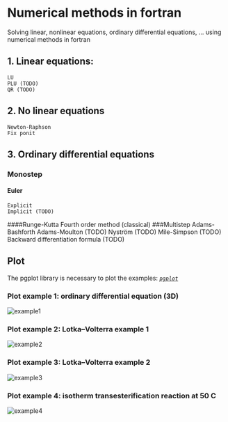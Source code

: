 # Numerical methods in fortran
Solving linear, nonlinear equations, ordinary differential equations, ... using numerical methods in fortran

## 1. Linear equations:
    LU
    PLU (TODO)
    QR (TODO)

## 2. No linear equations
    Newton-Raphson
    Fix ponit

## 3. Ordinary differential equations
### Monostep
#### Euler
    Explicit
    Implicit (TODO)
####Runge-Kutta
    Fourth order method (classical)
###Multistep
    Adams-Bashforth
    Adams-Moulton   (TODO)
    Nyström         (TODO)
    Mile-Simpson    (TODO)
    Backward differentiation formula (TODO)

## Plot
The pgplot library is necessary to plot the examples:
*[`pgplot`](http://www.astro.caltech.edu/~tjp/pgplot/)*

### Plot example 1: ordinary differential equation (3D)
![example1](https://github.com/planelles20/numerical_methods_fortran/blob/master/img/plot1.png)

### Plot example 2: Lotka–Volterra example 1
![example2](https://github.com/planelles20/numerical_methods_fortran/blob/master/img/lotka_volterra1.png)

### Plot example 3: Lotka–Volterra example 2
![example3](https://github.com/planelles20/numerical_methods_fortran/blob/master/img/lotka_volterra2.png)

### Plot example 4: isotherm transesterification reaction at 50 C
![example4](https://github.com/planelles20/numerical_methods_fortran/blob/master/img/transesterification_isoterm.png)
